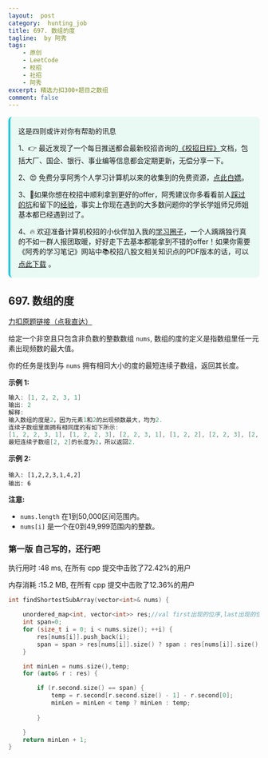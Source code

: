 ```yaml
---
layout:  post
category:  hunting_job
title: 697. 数组的度
tagline:  by 阿秀
tags:
    - 原创
    - LeetCode
    - 校招
    - 社招
    - 阿秀
excerpt: 精选力扣300+题目之数组
comment: false
---
```




<div style="border-color: #24C6DC;
            background-color: #e9f9f3;         
            margin: 1rem 0;
        padding: .25rem 1rem;
        border-left-width: .3rem;
        border-left-style: solid;
        border-radius: .5rem;
        color: inherit;">
  <p>这是四则或许对你有帮助的讯息</p>
  <p>1、👉 最近发现了一个每日推送都会最新校招咨询的<a style="text-decoration: underline" href="https://flowus.cn/ee50d5eb-3cd5-4f74-880e-95b215dd4ff2" target="_blank">《校招日程》</a>文档，包括大厂、国企、银行、事业编等信息都会定期更新，无偿分享一下。</p>  
  <p>2、😍
    免费分享阿秀个人学习计算机以来的收集到的免费资源，<a style="text-decoration: underline" href="/notes/07-resources/01-free/01-introduce.html" target="_blank">点此白嫖</a>。
  </p>
  <p>3、🚀如果你想在校招中顺利拿到更好的offer，阿秀建议你多看看前人<a style="text-decoration: underline" href="https://www.yuque.com/tuobaaxiu/httmmc/npg1k81zeq4wfpyz" target="_blank">踩过的坑</a>和留下的<a style="text-decoration: underline"  target="_blank" href="https://www.yuque.com/tuobaaxiu/httmmc/gge9ppd0mbu2d3dp">经验</a>，事实上你现在遇到的大多数问题你的学长学姐师兄师姐基本都已经遇到过了。
  </p>
  <p>4、🔥 欢迎准备计算机校招的小伙伴加入我的<a  style="text-decoration: underline" href="https://www.yuque.com/tuobaaxiu/httmmc/xg0otqvc17wfx4u9" target="_blank">学习圈子</a>，一个人踽踽独行真的不如一群人报团取暖，好好走下去基本都能拿到不错的offer！如果你需要《阿秀的学习笔记》网站中📚︎校招八股文相关知识点的PDF版本的话，可以<a style="text-decoration: underline" href="/notes/08-other/02-question.html#_5、如何下载阿秀的学习笔记内容pdf版本" target="_blank">点此下载</a> 。</p>   </div>




## 697. 数组的度

[力扣原题链接（点我直达）](https://leetcode-cn.com/problems/degree-of-an-array/)

给定一个非空且只包含非负数的整数数组 `nums`, 数组的度的定义是指数组里任一元素出现频数的最大值。

你的任务是找到与 `nums` 拥有相同大小的度的最短连续子数组，返回其长度。

**示例 1:**

```cpp
输入: [1, 2, 2, 3, 1]
输出: 2
解释: 
输入数组的度是2，因为元素1和2的出现频数最大，均为2.
连续子数组里面拥有相同度的有如下所示:
[1, 2, 2, 3, 1], [1, 2, 2, 3], [2, 2, 3, 1], [1, 2, 2], [2, 2, 3], [2, 2]
最短连续子数组[2, 2]的长度为2，所以返回2.
```

**示例 2:**

```
输入: [1,2,2,3,1,4,2]
输出: 6
```

**注意:**

- `nums.length` 在1到50,000区间范围内。
- `nums[i]` 是一个在0到49,999范围内的整数。





### 第一版 自己写的，还行吧

执行用时 :48 ms, 在所有 cpp 提交中击败了72.42%的用户

内存消耗 :15.2 MB, 在所有 cpp 提交中击败了12.36%的用户



```c++
int findShortestSubArray(vector<int>& nums) {

	unordered_map<int, vector<int>> res;//val first出现的位序,last出现的位序
	int span=0;
	for (size_t i = 0; i < nums.size(); ++i) {
		res[nums[i]].push_back(i);
		span = span > res[nums[i]].size() ? span : res[nums[i]].size();
	}

	int minLen = nums.size(),temp;
	for (auto& r : res) {

		if (r.second.size() == span) {
			temp = r.second[r.second.size() - 1] - r.second[0];
			minLen = minLen < temp ? minLen : temp;
			
		}

	}
	return minLen + 1;
}
```

<p id="比特与比特字符"></p>

